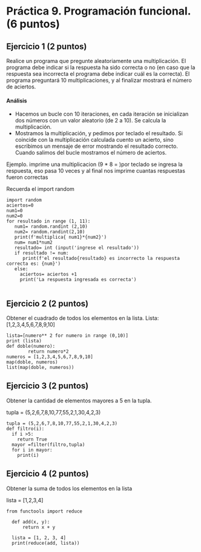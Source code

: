 # Práctica 9. Programación funcional. (6 puntos)
## Ejercicio 1 (2 puntos)
Realice un programa que pregunte aleatoriamente una multiplicación. El programa
debe indicar si la respuesta ha sido correcta o no (en caso que la respuesta sea
incorrecta el programa debe indicar cuál es la correcta). El programa preguntará
10 multiplicaciones, y al finalizar mostrará el número de aciertos.

#### Análisis
* Hacemos un bucle con 10 iteraciones, en cada iteración se inicializan dos
números con un valor aleatorio (de 2 a 10). Se calcula la multiplicación.
* Mostramos la multiplicación, y pedimos por teclado el resultado. Si
coincide con la multiplicación calculada cuento un acierto, sino escribimos un
mensaje de error mostrando el resultado correcto. Cuando salimos del bucle
mostramos el número de aciertos.

Ejemplo. imprime una multiplicacion (9 * 8 =  )por teclado se ingresa la respuesta, eso pasa 10 veces y al final nos imprime cuantas respuestas fueron correctas

Recuerda el import random

```
import random 
aciertos=0
num1=0
num2=0
for resultado in range (1, 11):
   num1= random.randint (2,10)
   num2= random.randint(2,10)
   print(f'multiplica{ num1}*{num2}')
   num= num1*num2  
   resultado= int (input('ingrese el resultado'))
   if resultado != num:
      print(f'el resultado{resultado} es incorrecto la respuesta correcta es: {num}')
   else:
     aciertos= aciertos +1 
     print('La respuesta ingresada es correcta')
     
```

## Ejercicio 2 (2 puntos)
Obtener el cuadrado de todos los elementos en la lista.
Lista: [1,2,3,4,5,6,7,8,9,10]

```
lista=[numero** 2 for numero in range (0,10)]
print (lista)
def doble(numero):
        return numero*2
numeros = [1,2,3,4,5,6,7,8,9,10]
map(doble, numeros)
list(map(doble, numeros))
```

## Ejercicio 3 (2 puntos)
Obtener la cantidad de elementos mayores a 5 en la tupla.

tupla = (5,2,6,7,8,10,77,55,2,1,30,4,2,3)

```
tupla = (5,2,6,7,8,10,77,55,2,1,30,4,2,3)
def filtro(i):
  if i >5:
    return True
  mayor =filter(filtro,tupla)
  for i in mayor:
    print(i)
```

## Ejercicio 4 (2 puntos)
Obtener la suma de todos los elementos en la lista

lista = [1,2,3,4]

```
from functools import reduce   

  def add(x, y):
      return x + y

  lista = [1, 2, 3, 4]
  print(reduce(add, lista))
```
